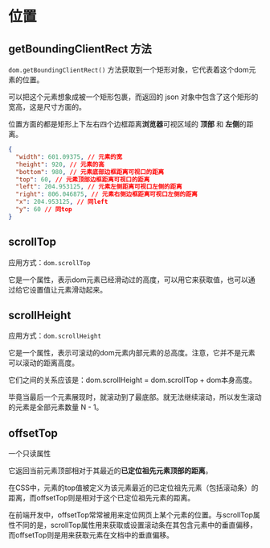 # 位置

## getBoundingClientRect 方法

`dom.getBoundingClientRect()` 方法获取到一个矩形对象，它代表着这个dom元素的位置。

可以把这个元素想象成被一个矩形包裹，而返回的 json 对象中包含了这个矩形的宽高，这是尺寸方面的。

位置方面的都是矩形上下左右四个边框距离**浏览器**可视区域的 **顶部** 和 **左侧**的距离。

```json
{
  "width": 601.09375, // 元素的宽
  "height": 920, // 元素的高
  "bottom": 980, // 元素底部边框距离可视口的距离
  "top": 60, // 元素顶部边框距离可视口的距离
  "left": 204.953125, // 元素左侧距离可视口左侧的距离
  "right": 806.046875, // 元素右侧边框距离可视口左侧的距离
  "x": 204.953125, // 同left
  "y": 60 // 同top
}
```

## scrollTop

应用方式：`dom.scrollTop`

它是一个属性，表示dom元素已经滑动过的高度，可以用它来获取值，也可以通过给它设置值让元素滑动起来。

## scrollHeight

应用方式：`dom.scrollHeight`

它是一个属性，表示可滚动的dom元素内部元素的总高度。注意，它并不是元素可以滚动的距离高度。

它们之间的关系应该是：dom.scrollHeight = dom.scrollTop + dom本身高度。

毕竟当最后一个元素展现时，就滚动到了最底部。就无法继续滚动，所以发生滚动的元素是全部元素数量 N - 1。

## offsetTop

一个只读属性

它返回当前元素顶部相对于其最近的**已定位祖先元素顶部的距离**。

在CSS中，元素的top值被定义为该元素最近的已定位祖先元素（包括滚动条）的距离，而offsetTop则是相对于这个已定位祖先元素的距离。

在前端开发中，offsetTop常常被用来定位网页上某个元素的位置。与scrollTop属性不同的是，scrollTop属性用来获取或设置滚动条在其包含元素中的垂直偏移，而offsetTop则是用来获取元素在文档中的垂直偏移。
